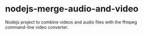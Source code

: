 # nodejs-merge-audio-and-video
Nodejs project to combine videos and audio files with the ffmpeg command-line video converter.
